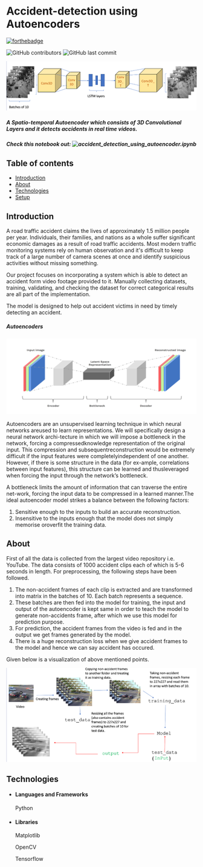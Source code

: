 # Accident-detection using Autoencoders



[![forthebadge](https://forthebadge.com/images/badges/made-with-python.svg)](https://forthebadge.com)

![GitHub contributors](https://img.shields.io/github/contributors/pradyyadav/Accident-detection)    ![GitHub last commit](https://img.shields.io/github/last-commit/pradyyadav/Accident-detection)

![ae](https://github.com/pradyyadav/Images/blob/main/autoencoder.png?raw=true)

##### A Spatio-temporal Autoencoder which consists of 3D Convolutional Layers and it detects accidents in real time videos.


##### Check this notebook out: ![accident_detection_using_autoencoder.ipynb](https://drive.google.com/file/d/1CX8vJMkC9b_tIw0EWR9WkuWkJlyojiUu/view?usp=sharing)


## Table of contents
- [Introduction](https://github.com/pradyyadav/Accident-detection#Introduction)
- [About](https://github.com/pradyyadav/Accident-detection#About)
- [Technologies](https://github.com/pradyyadav/Accident-detection#Technologies)
- [Setup](https://github.com/pradyyadav/Accident-detection#Setup)

## Introduction
A road traffic accident claims the lives of approximately 1.5 million people per year. Individuals, their families, and nations as a whole suffer significant economic damages as a result of road traffic accidents.     Most modern traffic monitoring systems rely on human observation and it's difficult to keep track of a large number of camera scenes at once and identify suspicious activities without missing something.

Our project focuses on incorporating a system which is able to detect an accident form video footage provided to it. Manually collecting datasets, training, validating, and checking the dataset for correct categorical results are all part of the implementation.

The model is designed to help out accident victims in need by timely detecting an accident.


##### Autoencoders

![auto](https://github.com/pradyyadav/Images/blob/main/ae.png?raw=true)

Autoencoders are an unsupervised learning technique in which neural networks areused to learn representations.  We will specifically design a neural network archi-tecture in which we will impose a bottleneck in the network, forcing a compressedknowledge representation of the original input.  This compression and subsequentreconstruction  would  be  extremely  difficult  if  the  input  features  were  completelyindependent of one another. However, if there is some structure in the data (for ex-ample, correlations between input features), this structure can be learned and thusleveraged when forcing the input through the network’s bottleneck.

A bottleneck limits the amount of information that can traverse the entire net-work, forcing the input data to be compressed in a learned manner.The ideal autoencoder model strikes a balance between the following factors:

1) Sensitive enough to the inputs to build an accurate reconstruction.
2) Insensitive to the inputs enough that the model does not simply memorise oroverfit the training data.


## About
First of all the data is collected from the largest video repository i.e. YouTube. The data consists of 1000 accident clips each of which is 5-6 seconds in length. For preprocessing, the following steps have been followed.

1) The non-accident frames of each clip is extracted and are transformed into matrix in the batches of 10. Each batch represents a sequence.
2) These batches are then fed into the model for training, the input and output of the autoencoder is kept same in order to teach the model to generate non-accidents frame, after which we use this model for prediction purpose.
3) For prediction, the accident frames from the video is fed and in the output we get frames generated by the model.
4) There is a huge reconstruction loss when we give accident frames to the model and hence we can say accident has occured.

Given below is a visualization of above mentioned points.

![viz](https://github.com/pradyyadav/Images/blob/main/trainae.png?raw=true)

## Technologies

- #### Languages and Frameworks
  Python
- #### Libraries
  Matplotlib
  
  OpenCV
  
  Tensorflow
